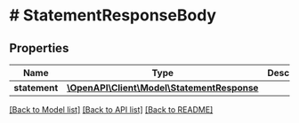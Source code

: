# # StatementResponseBody

## Properties

Name | Type | Description | Notes
------------ | ------------- | ------------- | -------------
**statement** | [**\OpenAPI\Client\Model\StatementResponse**](StatementResponse.md) |  | [optional]

[[Back to Model list]](../../README.md#models) [[Back to API list]](../../README.md#endpoints) [[Back to README]](../../README.md)
